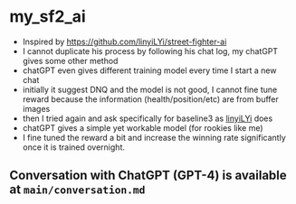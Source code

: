 # my_sf2_ai

- Inspired by https://github.com/linyiLYi/street-fighter-ai
- I cannot duplicate his process by following his chat log, my chatGPT gives some other method
- chatGPT even gives different training model every time I start a new chat
- initially it suggest DNQ and the model is not good, I cannot fine tune reward because the information (health/position/etc) are from buffer images
- then I tried again and ask specifically for baseline3 as [linyiLYi](https://github.com/linyiLYi/street-fighter-ai) does
- chatGPT gives a simple yet workable model (for rookies like me)
- I fine tuned the reward a bit and increase the winning rate significantly once it is trained overnight.



## Conversation with ChatGPT (GPT-4) is available at `main/conversation.md`
